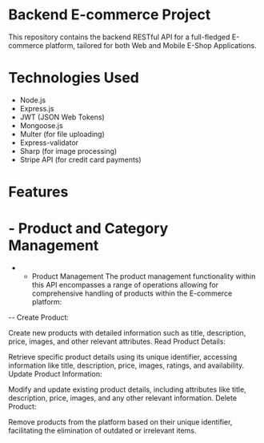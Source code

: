 # Backend E-commerce Project
This repository contains the backend RESTful API for a full-fledged E-commerce platform, tailored for both Web and Mobile E-Shop Applications.

# Technologies Used
- Node.js
- Express.js
- JWT (JSON Web Tokens)
- Mongoose.js
- Multer (for file uploading)
- Express-validator
- Sharp (for image processing)
- Stripe API (for credit card payments)

# Features
# - Product and Category Management
- - Product Management
The product management functionality within this API encompasses a range of operations allowing for comprehensive handling of products within the E-commerce platform:

-- Create Product:

Create new products with detailed information such as title, description, price, images, and other relevant attributes.
Read Product Details:

Retrieve specific product details using its unique identifier, accessing information like title, description, price, images, ratings, and availability.
Update Product Information:

Modify and update existing product details, including attributes like title, description, price, images, and any other relevant information.
Delete Product:

Remove products from the platform based on their unique identifier, facilitating the elimination of outdated or irrelevant items.
